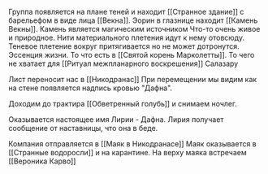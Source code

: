 Группа появляется на плане теней и находит [[Странное здание]] с барельефом в виде лица [[Векна]]. Эорин в глазнице находит [[Камень Векны]].
Камень является магическим источником
Что-то очень живое и природное. Нити материального плетения идут к нему отовсюду. Теневое плетение вокруг притягивается но не может дотронутся. Эссенция жизни. То что есть в [[Святой корень Марколетты]]. То чего не хватает для [[Ритуал межпланарного воскрешения]] Салазару 

Лист переносит нас в [[Никодранас]]
При перемещении мы видим как на стене появляется надпись кровью "Дафна".

Доходим до трактира [[Обветренный голубь]] и снимаем ночлег.

Оказывается настоящее имя Лирии - Дафна.
Лирия получает сообщение от наставницы, что она в беде.

Компания отправляется в [[Маяк в Никодранасе]]
Маяк оказывается в [[Странные водоросли]] и на карантине.
На верху маяка встречаем [[Вероника Карво]]





